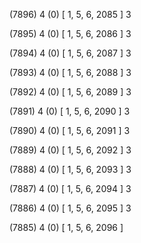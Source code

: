 (7896) 4 (0) [ 1, 5, 6, 2085 ] 3 


(7895) 4 (0) [ 1, 5, 6, 2086 ] 3 


(7894) 4 (0) [ 1, 5, 6, 2087 ] 3 


(7893) 4 (0) [ 1, 5, 6, 2088 ] 3 


(7892) 4 (0) [ 1, 5, 6, 2089 ] 3 


(7891) 4 (0) [ 1, 5, 6, 2090 ] 3 


(7890) 4 (0) [ 1, 5, 6, 2091 ] 3 


(7889) 4 (0) [ 1, 5, 6, 2092 ] 3 


(7888) 4 (0) [ 1, 5, 6, 2093 ] 3 


(7887) 4 (0) [ 1, 5, 6, 2094 ] 3 


(7886) 4 (0) [ 1, 5, 6, 2095 ] 3 


(7885) 4 (0) [ 1, 5, 6, 2096 ]  

